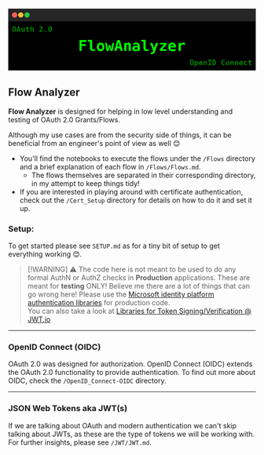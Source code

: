 ![FlowAnalyzer](FlowAnalyzer.png)
## Flow Analyzer
**Flow Analyzer** is designed for helping in low level understanding and testing of OAuth 2.0 Grants/Flows.

Although my use cases are from the security side of things, it can be beneficial from an engineer's point of view as well 😊     
- You'll find the notebooks to execute the flows under the `/Flows` directory and a brief explanation of each flow in `/Flows/Flows.md`.
    - The flows themselves are separated in their corresponding directory, in my attempt to keep things tidy!
- If you are interested in playing around with certificate authentication, check out the `/Cert_Setup` directory for details on how to do it and set it up.
  
### Setup:
To get started please see `SETUP.md` as for a tiny bit of setup to get everything working 😊.
    
> [!WARNING] ⚠ The code here is not meant to be used to do any formal AuthN or AuthZ checks in **Production** applications. These are meant for **testing** ONLY! Believe me there are a lot of things that can go wrong here!
> Please use the [Microsoft identity platform authentication libraries](https://learn.microsoft.com/en-us/entra/identity-platform/reference-v2-libraries) for production code.  
> You can also take a look at [Libraries for Token Signing/Verification @ JWT.io](https://jwt.io/libraries)

---     
### OpenID Connect (OIDC)
OAuth 2.0 was designed for authorization. OpenID Connect (OIDC) extends the OAuth 2.0 functionality to provide authentication. To find out more about OIDC, check the `/OpenID_Connect-OIDC` directory.

---     
### JSON Web Tokens aka JWT(s) 
If we are talking about OAuth and modern authentication we can't skip talking about JWTs, as these are the type of tokens we will be working with.
For further insights, please see `/JWT/JWT.md`.

